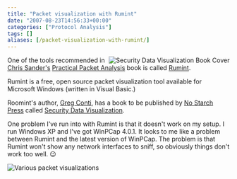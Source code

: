 ```yaml
---
title: "Packet visualization with Rumint"
date: "2007-08-23T14:56:33+00:00"
categories: ["Protocol Analysis"]
tags: []
aliases: [/packet-visualization-with-rumint/]
---
```


<img src="/images/uploads/2007/08/securitydataviz.jpg" alt="Security Data Visualization Book Cover" align="right" />

One of the tools recommended in [Chris Sander's](http://www.chrissanders.org/) [Practical Packet Analysis](https://www.nostarch.com/packet2.htm) book is called [Rumint](http://www.rumint.org/).

Rumint is a free, open source packet visualization tool available for Microsoft Windows (written in Visual Basic.)

Roomint's author, [Greg Conti](http://www.rumint.org/gregconti/), has a book to be published by  [No Starch Press](http://nostarch.com/) called [Security Data Visualization](http://nostarch.com/securityvisualization.htm).

One problem I've run into with Rumint is that it doesn't work on my setup. I run Windows XP and I've got WinPCap  4.0.1. It looks to me like a problem between Rumint and the latest version of WinPCap. The problem is that Rumint won't show any network interfaces to sniff, so obviously things don't work too well. :wink:

<img src="/images/uploads/2007/08/rumint_panorama_lg.gif" alt="Various packet visualizations" />

